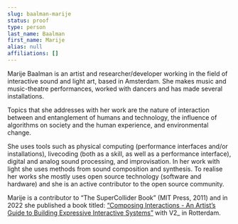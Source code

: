 ```yaml
---
slug: baalman-marije
status: proof
type: person
last_name: Baalman
first_name: Marije
alias: null
affiliations: []
---
```


Marije Baalman is an artist and researcher/developer working in the field of interactive sound and light art, based in Amsterdam. She makes music and music-theatre performances, worked with dancers and has made several installations.

Topics that she addresses with her work are the nature of interaction between and entanglement of humans and technology, the influence of algorithms on society and the human experience, and environmental change.

She uses tools such as physical computing (performance interfaces and/or installations), livecoding (both as a skill, as well as a performance interface), digital and analog sound processing, and improvisation. In her work with light she uses methods from sound composition and synthesis. To realise her works she mostly uses open source technology (software and hardware) and she is an active contributor to the open source community.

Marije is a contributor to “The SuperCollider Book” (MIT Press, 2011) and in 2022 she published a book titled: [“Composing Interactions - An Artist’s Guide to Building Expressive Interactive Systems”](https://composinginteractions.art/) with V2_ in Rotterdam.
